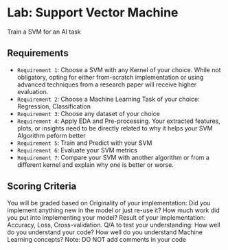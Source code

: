 # Lab: Support Vector Machine

Train a SVM for an AI task

## Requirements

- `Requirement 1`: Choose a SVM with any Kernel of your choice. While not obligatory, opting for either from-scratch implementation or using advanced techniques from a research paper will receive higher evaluation.
- `Requirement 2`: Choose a Machine Learning Task of your choice: Regression, Classification
- `Requirement 3`: Choose any dataset of your choice
- `Requirement 4`: Apply EDA and Pre-processing. Your extracted features, plots, or insights need to be directly related to why it helps your SVM Algorithm peform better
- `Requirement 5`: Train and Predict with your SVM
- `Requirement 6`: Evaluate your SVM metrics
- `Requirement 7`: Compare your SVM with another algorithm or from a different kernel and explain why one is better or worse.

## Scoring Criteria

You will be graded based on Originality of your implementation: Did you implement anything new in the model or just re-use it? How much work did you put into implementing your model? Result of your implementation: Accuracy, Loss, Cross-validation. Q/A to test your understanding: How well do you understand your code? How well do you understand Machine Learning concepts? Note: DO NOT add comments in your code
